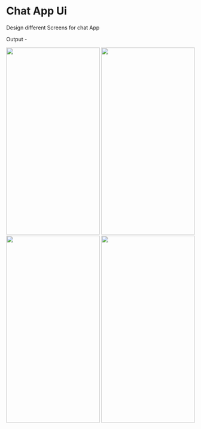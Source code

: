 # Chat App Ui
Design different Screens for chat App

Output -

<img src="https://github.com/Rohit3649/Chat-App-Ui/assets/34687699/56f01622-1d09-4510-ade4-d9219888c259" width="250" height="500">

<img src="https://github.com/Rohit3649/Chat-App-Ui/assets/34687699/e1af6d40-9d83-48af-960a-836f7600e620" width="250" height="500">

<img src="https://github.com/Rohit3649/Chat-App-Ui/assets/34687699/6a66ef57-d66f-4e5c-8347-7a888524ade1" width="250" height="500">

<img src="https://github.com/Rohit3649/Chat-App-Ui/assets/34687699/3eceb6bf-3380-42f6-8169-83984b9e3c9f" width="250" height="500">
